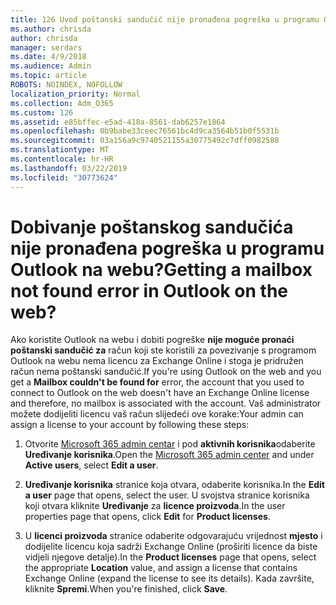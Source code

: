 ```yaml
---
title: 126 Uvod poštanski sandučić nije pronađena pogreška u programu OWA?
ms.author: chrisda
author: chrisda
manager: serdars
ms.date: 4/9/2018
ms.audience: Admin
ms.topic: article
ROBOTS: NOINDEX, NOFOLLOW
localization_priority: Normal
ms.collection: Adm_O365
ms.custom: 126
ms.assetid: e85bffec-e5ad-418a-8561-dab6257e1864
ms.openlocfilehash: 0b9babe33ceec76561bc4d9ca3564b51b0f5531b
ms.sourcegitcommit: 03a156a9c9740521155a30775492c7dff0982588
ms.translationtype: MT
ms.contentlocale: hr-HR
ms.lasthandoff: 03/22/2019
ms.locfileid: "30773624"
---
```

# <a name="getting-a-mailbox-not-found-error-in-outlook-on-the-web"></a><span data-ttu-id="d15bb-102">Dobivanje poštanskog sandučića nije pronađena pogreška u programu Outlook na webu?</span><span class="sxs-lookup"><span data-stu-id="d15bb-102">Getting a mailbox not found error in Outlook on the web?</span></span>

<span data-ttu-id="d15bb-103">Ako koristite Outlook na webu i dobiti pogreške **nije moguće pronaći poštanski sandučić za** račun koji ste koristili za povezivanje s programom Outlook na webu nema licencu za Exchange Online i stoga je pridružen račun nema poštanski sandučić.</span><span class="sxs-lookup"><span data-stu-id="d15bb-103">If you're using Outlook on the web and you get a **Mailbox couldn't be found for** error, the account that you used to connect to Outlook on the web doesn't have an Exchange Online license and therefore, no mailbox is associated with the account.</span></span> <span data-ttu-id="d15bb-104">Vaš administrator možete dodijeliti licencu vaš račun slijedeći ove korake:</span><span class="sxs-lookup"><span data-stu-id="d15bb-104">Your admin can assign a license to your account by following these steps:</span></span> 
  
1. <span data-ttu-id="d15bb-105">Otvorite [Microsoft 365 admin centar](https://portal.office.com/adminportal/home#/homepage) i pod **aktivnih korisnika**odaberite **Uređivanje korisnika**.</span><span class="sxs-lookup"><span data-stu-id="d15bb-105">Open the [Microsoft 365 admin center](https://portal.office.com/adminportal/home#/homepage) and under **Active users**, select **Edit a user**.</span></span>
    
2. <span data-ttu-id="d15bb-106">**Uređivanje korisnika** stranice koja otvara, odaberite korisnika.</span><span class="sxs-lookup"><span data-stu-id="d15bb-106">In the **Edit a user** page that opens, select the user.</span></span> <span data-ttu-id="d15bb-107">U svojstva stranice korisnika koji otvara kliknite **Uređivanje** za **licence proizvoda**.</span><span class="sxs-lookup"><span data-stu-id="d15bb-107">In the user properties page that opens, click **Edit** for **Product licenses**.</span></span>
    
3. <span data-ttu-id="d15bb-108">U **licenci proizvoda** stranice odaberite odgovarajuću vrijednost **mjesto** i dodijelite licencu koja sadrži Exchange Online (proširiti licence da biste vidjeli njegove detalje).</span><span class="sxs-lookup"><span data-stu-id="d15bb-108">In the **Product licenses** page that opens, select the appropriate **Location** value, and assign a license that contains Exchange Online (expand the license to see its details).</span></span> <span data-ttu-id="d15bb-109">Kada završite, kliknite **Spremi**.</span><span class="sxs-lookup"><span data-stu-id="d15bb-109">When you're finished, click **Save**.</span></span>
    

